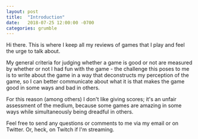 ```yaml
---
layout: post
title:  "Introduction"
date:   2018-07-25 12:00:00 -0700
categories: grumble
---
```

Hi there. This is where I keep all my reviews of games that I play and feel the urge to talk about.

My general criteria for judging whether a game is good or not are measured by whether or not I had fun with the game - the challenge this poses to me is to write about the game in a way that deconstructs my perception of the game, so I can better communicate about what it is that makes the game good in some ways and bad in others.

For this reason (among others) I don't like giving scores; it's an unfair assessment of the medium, because some games are amazing in some ways while simultaneously being dreadful in others.

Feel free to send any questions or comments to me via my email or on Twitter. Or, heck, on Twitch if I'm streaming.
